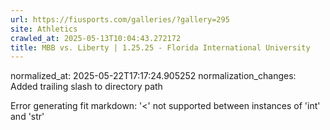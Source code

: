 ```yaml
---
url: https://fiusports.com/galleries/?gallery=295
site: Athletics
crawled_at: 2025-05-13T10:04:43.272172
title: MBB vs. Liberty | 1.25.25 - Florida International University
---
```

normalized_at: 2025-05-22T17:17:24.905252
normalization_changes: Added trailing slash to directory path

Error generating fit markdown: '<' not supported between instances of 'int' and 'str'